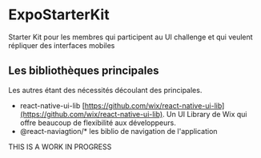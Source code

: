 # ExpoStarterKit


Starter Kit pour les membres qui participent au UI challenge et qui veulent répliquer des interfaces mobiles



## Les bibliothèques principales

Les autres étant des nécessités découlant des principales.

- react-native-ui-lib [https://github.com/wix/react-native-ui-lib](https://github.com/wix/react-native-ui-lib). Un UI Library de Wix qui offre beaucoup de flexibilité aux développeurs.
- @react-naviagtion/* les biblio de navigation de l'application





THIS IS A WORK IN PROGRESS